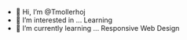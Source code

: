 - 👋 Hi, I’m @Tmollerhoj
- 👀 I’m interested in ... Learning
- 🌱 I’m currently learning ... Responsive Web Design


<!---
Tmollerhoj/Tmollerhoj is a ✨ special ✨ repository because its `README.md` (this file) appears on your GitHub profile.
You can click the Preview link to take a look at your changes.
--->
